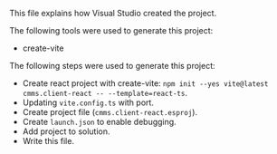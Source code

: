 This file explains how Visual Studio created the project.

The following tools were used to generate this project:
- create-vite

The following steps were used to generate this project:
- Create react project with create-vite: `npm init --yes vite@latest cmms.client-react -- --template=react-ts`.
- Updating `vite.config.ts` with port.
- Create project file (`cmms.client-react.esproj`).
- Create `launch.json` to enable debugging.
- Add project to solution.
- Write this file.
